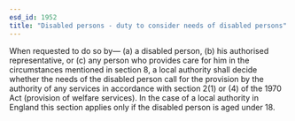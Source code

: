 ```yaml
---
esd_id: 1952
title: "Disabled persons - duty to consider needs of disabled persons"
---
```


When requested to do so by—
(a) a disabled person,
(b) his authorised representative, or
(c) any person who provides care for him in the circumstances mentioned in section 8,
a local authority shall decide whether the needs of the disabled person call for the provision by the authority of any services in accordance with section 2(1) or (4) of the 1970 Act (provision of welfare services).
In the case of a local authority in England this section applies only if the disabled person is aged under 18.

